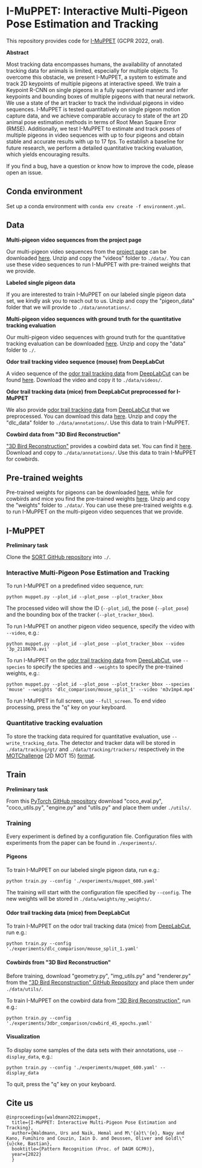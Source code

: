 # I-MuPPET: Interactive Multi-Pigeon Pose Estimation and Tracking
This repository provides code for [I-MuPPET](https://urs-waldmann.github.io/i-muppet/) (GCPR 2022, oral).

**Abstract**

Most tracking data encompasses humans, the availability of annotated tracking data for animals is limited, especially for multiple objects. To overcome this obstacle, we present I-MuPPET, a system to estimate and track 2D keypoints of multiple pigeons at interactive speed. We train a Keypoint R-CNN on single pigeons in a fully supervised manner and infer keypoints and bounding boxes of multiple pigeons with that neural network. We use a state of the art tracker to track the individual pigeons in video sequences. I-MuPPET is tested quantitatively on single pigeon motion capture data, and we achieve comparable accuracy to state of the art 2D animal pose estimation methods in terms of Root Mean Square Error (RMSE). Additionally, we test I-MuPPET to estimate and track poses of multiple pigeons in video sequences with up to four pigeons and obtain stable and accurate results with up to 17 fps. To establish a baseline for future research, we perform a detailed quantitative tracking evaluation, which yields encouraging results. 

If you find a bug, have a question or know how to improve the code, please open an issue.

## Conda environment
Set up a conda environment with `conda env create -f environment.yml`.

## Data
**Multi-pigeon video sequences from the project page**

Our multi-pigeon video sequences from the [project page](https://urs-waldmann.github.io/i-muppet/) can be downloaded [here](https://zenodo.org/record/7037403). Unzip and copy the "videos" folder to `./data/`. You can use these video sequences to run I-MuPPET with pre-trained weights that we provide.

**Labeled single pigeon data**

If you are interested to train I-MuPPET on our labeled single pigeon data set, we kindly ask you to reach out to us. Unzip and copy the "pigeon_data" folder that we will provide to `./data/annotations/`.

**Multi-pigeon video sequences with ground truth for the quantitative tracking evaluation**

Our multi-pigeon video sequences with ground truth for the quantitative tracking evaluation can be downloaded [here](https://zenodo.org/record/7038391). Unzip and copy the "data" folder to `./`.

**Odor trail tracking video sequence (mouse) from DeepLabCut**

A video sequence of the [odor trail tracking data](https://zenodo.org/record/4008504#.YYK5IdbMIeZ) from [DeepLabCut](https://www.nature.com/articles/s41593-018-0209-y) can be found [here](https://github.com/DeepLabCut/DeepLabCut/tree/master/examples/openfield-Pranav-2018-10-30/videos). Download the video and copy it to `./data/videos/`.

**Odor trail tracking data (mice) from DeepLabCut preprocessed for I-MuPPET**

We also provide [odor trail tracking data](https://zenodo.org/record/4008504#.YYK5IdbMIeZ) from [DeepLabCut](https://www.nature.com/articles/s41593-018-0209-y) that we preprocessed. You can download this data [here](https://zenodo.org/record/7037327). Unzip and copy the "dlc_data" folder to `./data/annotations/`. Use this data to train I-MuPPET.

**Cowbird data from "3D Bird Reconstruction"**

["3D Bird Reconstruction"](https://www.ecva.net/papers/eccv_2020/papers_ECCV/papers/123630001.pdf) provides a cowbird data set. You can find it [here](https://drive.google.com/file/d/1vyXYIJIo9jneIqC7lowB4GVi17rjztjn/view). Download and copy to `./data/annotations/`. Use this data to train I-MuPPET for cowbirds.

## Pre-trained weights
Pre-trained weights for pigeons can be downloaded [here](https://zenodo.org/record/7037589), while for cowbirds and mice you find the pre-trained weights [here](https://zenodo.org/record/7037558). Unzip and copy the "weights" folder to `./data/`. You can use these pre-trained weights e.g. to run I-MuPPET on the multi-pigeon video sequences that we provide.

## I-MuPPET
**Preliminary task**

Clone the [SORT GitHub repository](https://github.com/abewley/sort) into `./`.

### Interactive Multi-Pigeon Pose Estimation and Tracking
To run I-MuPPET on a predefined video sequence, run:

    python muppet.py --plot_id --plot_pose --plot_tracker_bbox
    
The processed video will show the ID (`--plot_id`), the pose (`--plot_pose`) and the bounding box of the tracker (`--plot_tracker_bbox`).

To run I-MuPPET on another pigeon video sequence, specify the video with `--video`, e.g.:

    python muppet.py --plot_id --plot_pose --plot_tracker_bbox --video '3p_2118670.avi'
    
To run I-MuPPET on the [odor trail tracking data](https://zenodo.org/record/4008504#.YYK5IdbMIeZ) from [DeepLabCut](https://www.nature.com/articles/s41593-018-0209-y), use `--species` to specify the species and `--weights` to specify the pre-trained weights, e.g.:

    python muppet.py --plot_id --plot_pose --plot_tracker_bbox --species 'mouse' --weights 'dlc_comparison/mouse_split_1' --video 'm3v1mp4.mp4'
    
To run I-MuPPET in full screen, use `--full_screen`. To end video processing, press the "q" key on your keyboard.

### Quantitative tracking evaluation

To store the tracking data required for quantitative evaluation, use `--write_tracking_data`. The detector and tracker data will be stored in `./data/tracking/gt/` and `./data/tracking/trackers/` respectively in the [MOTChallenge](https://motchallenge.net/) (2D MOT 15) [format](https://github.com/JonathonLuiten/TrackEval/blob/master/docs/MOTChallenge-Official/Readme.md).

## Train
**Preliminary task**

From this [PyTorch GitHub repository](https://github.com/pytorch/vision/tree/main/references/detection) download "coco_eval.py", "coco_utils.py", "engine.py" and "utils.py" and place them under `./utils/`.

### Training
Every experiment is defined by a configuration file. Configuration files with experiments from the paper can be found in `./experiments/`.

#### Pigeons
To train I-MuPPET on our labeled single pigeon data, run e.g.:

    python train.py --config './experiments/muppet_600.yaml'
    
The training will start with the configuration file specified by `--config`. The new weights will be stored in `./data/weights/my_weights/`.

#### Odor trail tracking data (mice) from DeepLabCut
To train I-MuPPET on the odor trail tracking data (mice) from [DeepLabCut](https://www.nature.com/articles/s41593-018-0209-y), run e.g.:

    python train.py --config './experiments/dlc_comparison/mouse_split_1.yaml'
    
#### Cowbirds from "3D Bird Reconstruction"
Before training, download "geometry.py", "img_utils.py" and "renderer.py" from the ["3D Bird Reconstruction" GitHub Repository](https://github.com/marcbadger/avian-mesh/tree/master/utils) and place them under `./data/utils/`.

To train I-MuPPET on the cowbird data from ["3D Bird Reconstruction"](https://www.ecva.net/papers/eccv_2020/papers_ECCV/papers/123630001.pdf), run e.g.:

    python train.py --config './experiments/3dbr_comparison/cowbird_45_epochs.yaml'

#### Visualization
To display some samples of the data sets with their annotations, use `--display_data`, e.g.:

    python train.py --config './experiments/muppet_600.yaml' --display_data
    
To quit, press the "q" key on your keyboard.

## Cite us

    @inproceedings{waldmann2022imuppet,
      title={I-MuPPET: Interactive Multi-Pigeon Pose Estimation and Tracking},
      author={Waldmann, Urs and Naik, Hemal and M\'{a}t\'{e}, Nagy and Kano, Fumihiro and Couzin, Iain D. and Deussen, Oliver and Goldl\"{u}cke, Bastian},
      booktitle={Pattern Recognition (Proc. of DAGM GCPR)},
      year={2022}
      }
      

